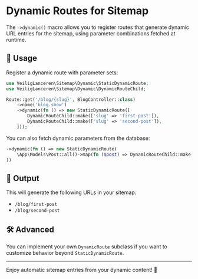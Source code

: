 # Dynamic Routes for Sitemap

The `->dynamic()` macro allows you to register routes that generate dynamic URL entries for the sitemap, using parameter combinations fetched at runtime.

## 🚀 Usage

Register a dynamic route with parameter sets:

```php
use VeiligLanceren\Sitemap\Dynamic\StaticDynamicRoute;
use VeiligLanceren\Sitemap\Dynamic\DynamicRouteChild;

Route::get('/blog/{slug}', BlogController::class)
    ->name('blog.show')
    ->dynamic(fn () => new StaticDynamicRoute([
        DynamicRouteChild::make(['slug' => 'first-post']),
        DynamicRouteChild::make(['slug' => 'second-post']),
    ]));
```

You can also fetch dynamic parameters from the database:

```php
->dynamic(fn () => new StaticDynamicRoute(
    \App\Models\Post::all()->map(fn ($post) => DynamicRouteChild::make(['slug' => $post->slug]))
))
```

## 📄 Output

This will generate the following URLs in your sitemap:

- `/blog/first-post`
- `/blog/second-post`

## 🛠 Advanced

You can implement your own `DynamicRoute` subclass if you want to customize behavior beyond `StaticDynamicRoute`.

---

Enjoy automatic sitemap entries from your dynamic content! 🎉
